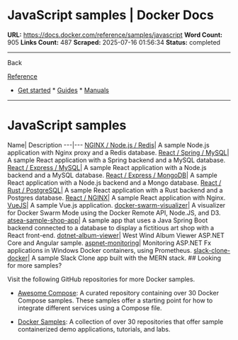 # JavaScript samples | Docker Docs

**URL:** https://docs.docker.com/reference/samples/javascript
**Word Count:** 905
**Links Count:** 487
**Scraped:** 2025-07-16 01:56:34
**Status:** completed

---

Back

[Reference](https://docs.docker.com/reference/)

  * [Get started](https://docs.docker.com/get-started/)   * [Guides](https://docs.docker.com/guides/)   * [Manuals](https://docs.docker.com/manuals/)

* * *

# JavaScript samples

Name| Description   ---|---   [NGINX / Node.js / Redis](https://github.com/docker/awesome-compose/tree/master/nginx-nodejs-redis)| A sample Node.js application with Nginx proxy and a Redis database.   [React / Spring / MySQL](https://github.com/docker/awesome-compose/tree/master/react-java-mysql)| A sample React application with a Spring backend and a MySQL database.   [React / Express / MySQL](https://github.com/docker/awesome-compose/tree/master/react-express-mysql)| A sample React application with a Node.js backend and a MySQL database.   [React / Express / MongoDB](https://github.com/docker/awesome-compose/tree/master/react-express-mongodb)| A sample React application with a Node.js backend and a Mongo database.   [React / Rust / PostgreSQL](https://github.com/docker/awesome-compose/tree/master/react-rust-postgres)| A sample React application with a Rust backend and a Postgres database.   [React / NGINX](https://github.com/docker/awesome-compose/tree/master/react-nginx)| A sample React application with Nginx.   [VueJS](https://github.com/docker/awesome-compose/tree/master/vuejs)| A sample Vue.js application.   [docker-swarm-visualizer](https://github.com/dockersamples/docker-swarm-visualizer)| A visualizer for Docker Swarm Mode using the Docker Remote API, Node.JS, and D3.   [atsea-sample-shop-app](https://github.com/dockersamples/atsea-sample-shop-app)| A sample app that uses a Java Spring Boot backend connected to a database to display a fictitious art shop with a React front-end.   [dotnet-album-viewer](https://github.com/dockersamples/dotnet-album-viewer)| West Wind Album Viewer ASP.NET Core and Angular sample.   [aspnet-monitoring](https://github.com/dockersamples/aspnet-monitoring)| Monitoring ASP.NET Fx applications in Windows Docker containers, using Prometheus.   [slack-clone-docker](https://github.com/dockersamples/slack-clone-docker)| A sample Slack Clone app built with the MERN stack.      ## Looking for more samples?

Visit the following GitHub repositories for more Docker samples.

  * [Awesome Compose](https://github.com/docker/awesome-compose): A curated repository containing over 30 Docker Compose samples. These samples offer a starting point for how to integrate different services using a Compose file.

  * [Docker Samples](https://github.com/dockersamples?q=&type=all&language=&sort=stargazers): A collection of over 30 repositories that offer sample containerized demo applications, tutorials, and labs.